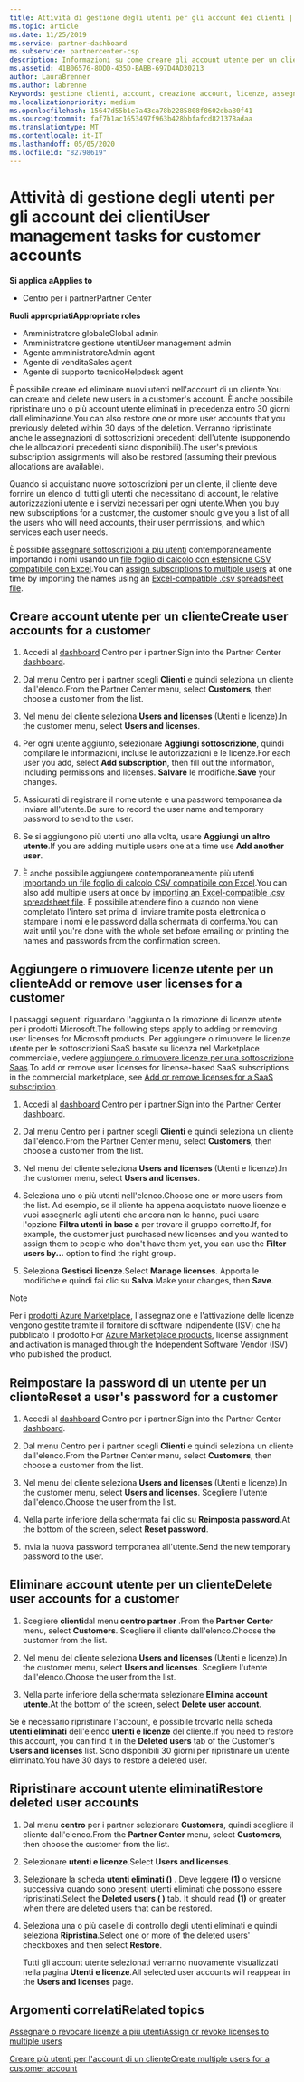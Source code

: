 ```yaml
---
title: Attività di gestione degli utenti per gli account dei clienti | Centro
ms.topic: article
ms.date: 11/25/2019
ms.service: partner-dashboard
ms.subservice: partnercenter-csp
description: Informazioni su come creare gli account utente per un cliente, aggiungere o rimuovere licenze utente, reimpostare le password utente, eliminare gli account utente o ripristinarli.
ms.assetid: 41B06576-8DDD-435D-BABB-697D4AD30213
author: LauraBrenner
ms.author: labrenne
Keywords: gestione clienti, account, creazione account, licenze, assegna licenza, gestione utenti, password, Reimposta password, modifica password
ms.localizationpriority: medium
ms.openlocfilehash: 15647d55b1e7a43ca78b2285808f8602dba80f41
ms.sourcegitcommit: faf7b1ac1653497f963b428bbfafcd821378adaa
ms.translationtype: MT
ms.contentlocale: it-IT
ms.lasthandoff: 05/05/2020
ms.locfileid: "82798619"
---
```

# <a name="user-management-tasks-for-customer-accounts"></a><span data-ttu-id="dad54-104">Attività di gestione degli utenti per gli account dei clienti</span><span class="sxs-lookup"><span data-stu-id="dad54-104">User management tasks for customer accounts</span></span>

<span data-ttu-id="dad54-105">**Si applica a**</span><span class="sxs-lookup"><span data-stu-id="dad54-105">**Applies to**</span></span>

- <span data-ttu-id="dad54-106">Centro per i partner</span><span class="sxs-lookup"><span data-stu-id="dad54-106">Partner Center</span></span>

<span data-ttu-id="dad54-107">**Ruoli appropriati**</span><span class="sxs-lookup"><span data-stu-id="dad54-107">**Appropriate roles**</span></span>

- <span data-ttu-id="dad54-108">Amministratore globale</span><span class="sxs-lookup"><span data-stu-id="dad54-108">Global admin</span></span>
- <span data-ttu-id="dad54-109">Amministratore gestione utenti</span><span class="sxs-lookup"><span data-stu-id="dad54-109">User management admin</span></span>
- <span data-ttu-id="dad54-110">Agente amministratore</span><span class="sxs-lookup"><span data-stu-id="dad54-110">Admin agent</span></span>
- <span data-ttu-id="dad54-111">Agente di vendita</span><span class="sxs-lookup"><span data-stu-id="dad54-111">Sales agent</span></span>
- <span data-ttu-id="dad54-112">Agente di supporto tecnico</span><span class="sxs-lookup"><span data-stu-id="dad54-112">Helpdesk agent</span></span>

<span data-ttu-id="dad54-113">È possibile creare ed eliminare nuovi utenti nell'account di un cliente.</span><span class="sxs-lookup"><span data-stu-id="dad54-113">You can create and delete new users in a customer's account.</span></span> <span data-ttu-id="dad54-114">È anche possibile ripristinare uno o più account utente eliminati in precedenza entro 30 giorni dall'eliminazione.</span><span class="sxs-lookup"><span data-stu-id="dad54-114">You can also restore one or more user accounts that you previously deleted within 30 days of the deletion.</span></span> <span data-ttu-id="dad54-115">Verranno ripristinate anche le assegnazioni di sottoscrizioni precedenti dell'utente (supponendo che le allocazioni precedenti siano disponibili).</span><span class="sxs-lookup"><span data-stu-id="dad54-115">The user's previous subscription assignments will also be restored (assuming their previous allocations are available).</span></span>

<span data-ttu-id="dad54-116">Quando si acquistano nuove sottoscrizioni per un cliente, il cliente deve fornire un elenco di tutti gli utenti che necessitano di account, le relative autorizzazioni utente e i servizi necessari per ogni utente.</span><span class="sxs-lookup"><span data-stu-id="dad54-116">When you buy new subscriptions for a customer, the customer should give you a list of all the users who will need accounts, their user permissions, and which services each user needs.</span></span>  

<span data-ttu-id="dad54-117">È possibile [assegnare sottoscrizioni a più utenti](bulk-license-provisioning-for-multiple-users.md) contemporaneamente importando i nomi usando un [file foglio di calcolo con estensione CSV compatibile con Excel](adding-multiple-users-to-a-customer-account.md).</span><span class="sxs-lookup"><span data-stu-id="dad54-117">You can [assign subscriptions to multiple users](bulk-license-provisioning-for-multiple-users.md) at one time by importing the names using an [Excel-compatible .csv spreadsheet file](adding-multiple-users-to-a-customer-account.md).</span></span>

<a href="" id="createuseraccounts"></a>

## <a name="create-user-accounts-for-a-customer"></a><span data-ttu-id="dad54-118">Creare account utente per un cliente</span><span class="sxs-lookup"><span data-stu-id="dad54-118">Create user accounts for a customer</span></span>

1. <span data-ttu-id="dad54-119">Accedi al [dashboard](https://partner.microsoft.com/dashboard) Centro per i partner.</span><span class="sxs-lookup"><span data-stu-id="dad54-119">Sign into the Partner Center [dashboard](https://partner.microsoft.com/dashboard).</span></span>

2. <span data-ttu-id="dad54-120">Dal menu Centro per i partner scegli **Clienti** e quindi seleziona un cliente dall'elenco.</span><span class="sxs-lookup"><span data-stu-id="dad54-120">From the Partner Center menu, select **Customers**, then choose a customer from the list.</span></span>

3. <span data-ttu-id="dad54-121">Nel menu del cliente seleziona **Users and licenses** (Utenti e licenze).</span><span class="sxs-lookup"><span data-stu-id="dad54-121">In the customer menu, select **Users and licenses**.</span></span>

4. <span data-ttu-id="dad54-122">Per ogni utente aggiunto, selezionare **Aggiungi sottoscrizione**, quindi compilare le informazioni, incluse le autorizzazioni e le licenze.</span><span class="sxs-lookup"><span data-stu-id="dad54-122">For each user you add, select **Add subscription**, then fill out the information, including permissions and licenses.</span></span> <span data-ttu-id="dad54-123">**Salvare** le modifiche.</span><span class="sxs-lookup"><span data-stu-id="dad54-123">**Save** your changes.</span></span>

5. <span data-ttu-id="dad54-124">Assicurati di registrare il nome utente e una password temporanea da inviare all'utente.</span><span class="sxs-lookup"><span data-stu-id="dad54-124">Be sure to record the user name and temporary password to send to the user.</span></span>

6. <span data-ttu-id="dad54-125">Se si aggiungono più utenti uno alla volta, usare **Aggiungi un altro utente**.</span><span class="sxs-lookup"><span data-stu-id="dad54-125">If you are adding multiple users one at a time use **Add another user**.</span></span>

7. <span data-ttu-id="dad54-126">È anche possibile aggiungere contemporaneamente più utenti [importando un file foglio di calcolo CSV compatibile con Excel](adding-multiple-users-to-a-customer-account.md).</span><span class="sxs-lookup"><span data-stu-id="dad54-126">You can also add multiple users at once by [importing an Excel-compatible .csv spreadsheet file](adding-multiple-users-to-a-customer-account.md).</span></span> <span data-ttu-id="dad54-127">È possibile attendere fino a quando non viene completato l'intero set prima di inviare tramite posta elettronica o stampare i nomi e le password dalla schermata di conferma.</span><span class="sxs-lookup"><span data-stu-id="dad54-127">You can wait until you're done with the whole set before emailing or printing the names and passwords from the confirmation screen.</span></span>

<a href="" id="userlicensing"></a>

## <a name="add-or-remove-user-licenses-for-a-customer"></a><span data-ttu-id="dad54-128">Aggiungere o rimuovere licenze utente per un cliente</span><span class="sxs-lookup"><span data-stu-id="dad54-128">Add or remove user licenses for a customer</span></span>

<span data-ttu-id="dad54-129">I passaggi seguenti riguardano l'aggiunta o la rimozione di licenze utente per i prodotti Microsoft.</span><span class="sxs-lookup"><span data-stu-id="dad54-129">The following steps apply to adding or removing user licenses for Microsoft products.</span></span> <span data-ttu-id="dad54-130">Per aggiungere o rimuovere le licenze utente per le sottoscrizioni SaaS basate su licenza nel Marketplace commerciale, vedere [aggiungere o rimuovere licenze per una sottoscrizione Saas](csp-commercial-marketplace-manage.md#add-or-remove-licenses-for-a-saas-subscription).</span><span class="sxs-lookup"><span data-stu-id="dad54-130">To add or remove user licenses for license-based SaaS subscriptions in the commercial marketplace, see [Add or remove licenses for a SaaS subscription](csp-commercial-marketplace-manage.md#add-or-remove-licenses-for-a-saas-subscription).</span></span>

1. <span data-ttu-id="dad54-131">Accedi al [dashboard](https://partner.microsoft.com/dashboard) Centro per i partner.</span><span class="sxs-lookup"><span data-stu-id="dad54-131">Sign into the Partner Center [dashboard](https://partner.microsoft.com/dashboard).</span></span>

2. <span data-ttu-id="dad54-132">Dal menu Centro per i partner scegli **Clienti** e quindi seleziona un cliente dall'elenco.</span><span class="sxs-lookup"><span data-stu-id="dad54-132">From the Partner Center menu, select **Customers**, then choose a customer from the list.</span></span>

3. <span data-ttu-id="dad54-133">Nel menu del cliente seleziona **Users and licenses** (Utenti e licenze).</span><span class="sxs-lookup"><span data-stu-id="dad54-133">In the customer menu, select **Users and licenses**.</span></span>

4. <span data-ttu-id="dad54-134">Seleziona uno o più utenti nell'elenco.</span><span class="sxs-lookup"><span data-stu-id="dad54-134">Choose one or more users from the list.</span></span> <span data-ttu-id="dad54-135">Ad esempio, se il cliente ha appena acquistato nuove licenze e vuoi assegnarle agli utenti che ancora non le hanno, puoi usare l'opzione **Filtra utenti in base a** per trovare il gruppo corretto.</span><span class="sxs-lookup"><span data-stu-id="dad54-135">If, for example, the customer just purchased new licenses and you wanted to assign them to people who don't have them yet, you can use the **Filter users by...** option to find the right group.</span></span>

5. <span data-ttu-id="dad54-136">Seleziona **Gestisci licenze**.</span><span class="sxs-lookup"><span data-stu-id="dad54-136">Select **Manage licenses**.</span></span> <span data-ttu-id="dad54-137">Apporta le modifiche e quindi fai clic su **Salva**.</span><span class="sxs-lookup"><span data-stu-id="dad54-137">Make your changes, then **Save**.</span></span>

> [!NOTE]
> <span data-ttu-id="dad54-138">Per i [prodotti Azure Marketplace](csp-commercial-marketplace-manage.md#assign-licenses-and-activate-a-subscription-on-behalf-of-a-customer), l'assegnazione e l'attivazione delle licenze vengono gestite tramite il fornitore di software indipendente (ISV) che ha pubblicato il prodotto.</span><span class="sxs-lookup"><span data-stu-id="dad54-138">For [Azure Marketplace products](csp-commercial-marketplace-manage.md#assign-licenses-and-activate-a-subscription-on-behalf-of-a-customer), license assignment and activation is managed through the Independent Software Vendor (ISV) who published the product.</span></span>

<a href="" id="resetpassword"></a>

## <a name="reset-a-users-password-for-a-customer"></a><span data-ttu-id="dad54-139">Reimpostare la password di un utente per un cliente</span><span class="sxs-lookup"><span data-stu-id="dad54-139">Reset a user's password for a customer</span></span>

1. <span data-ttu-id="dad54-140">Accedi al [dashboard](https://partner.microsoft.com/dashboard) Centro per i partner.</span><span class="sxs-lookup"><span data-stu-id="dad54-140">Sign into the Partner Center [dashboard](https://partner.microsoft.com/dashboard).</span></span>

2. <span data-ttu-id="dad54-141">Dal menu Centro per i partner scegli **Clienti** e quindi seleziona un cliente dall'elenco.</span><span class="sxs-lookup"><span data-stu-id="dad54-141">From the Partner Center menu, select **Customers**, then choose a customer from the list.</span></span>

3.  <span data-ttu-id="dad54-142">Nel menu del cliente seleziona **Users and licenses** (Utenti e licenze).</span><span class="sxs-lookup"><span data-stu-id="dad54-142">In the customer menu, select **Users and licenses**.</span></span> <span data-ttu-id="dad54-143">Scegliere l'utente dall'elenco.</span><span class="sxs-lookup"><span data-stu-id="dad54-143">Choose the user from the list.</span></span>

4.  <span data-ttu-id="dad54-144">Nella parte inferiore della schermata fai clic su **Reimposta password**.</span><span class="sxs-lookup"><span data-stu-id="dad54-144">At the bottom of the screen, select **Reset password**.</span></span> 

5.  <span data-ttu-id="dad54-145">Invia la nuova password temporanea all'utente.</span><span class="sxs-lookup"><span data-stu-id="dad54-145">Send the new temporary password to the user.</span></span>

<a href="" id="deleteuseraccounts"></a>

## <a name="delete-user-accounts-for-a-customer"></a><span data-ttu-id="dad54-146">Eliminare account utente per un cliente</span><span class="sxs-lookup"><span data-stu-id="dad54-146">Delete user accounts for a customer</span></span>

1.  <span data-ttu-id="dad54-147">Scegliere **clienti**dal menu **centro partner** .</span><span class="sxs-lookup"><span data-stu-id="dad54-147">From the **Partner Center** menu, select **Customers**.</span></span> <span data-ttu-id="dad54-148">Scegliere il cliente dall'elenco.</span><span class="sxs-lookup"><span data-stu-id="dad54-148">Choose the customer from the list.</span></span>

2.  <span data-ttu-id="dad54-149">Nel menu del cliente seleziona **Users and licenses** (Utenti e licenze).</span><span class="sxs-lookup"><span data-stu-id="dad54-149">In the customer menu, select **Users and licenses**.</span></span> <span data-ttu-id="dad54-150">Scegliere l'utente dall'elenco.</span><span class="sxs-lookup"><span data-stu-id="dad54-150">Choose the user from the list.</span></span>

3.  <span data-ttu-id="dad54-151">Nella parte inferiore della schermata selezionare **Elimina account utente**.</span><span class="sxs-lookup"><span data-stu-id="dad54-151">At the bottom of the screen, select **Delete user account**.</span></span>

<span data-ttu-id="dad54-152">Se è necessario ripristinare l'account, è possibile trovarlo nella scheda **utenti eliminati** dell'elenco **utenti e licenze** del cliente.</span><span class="sxs-lookup"><span data-stu-id="dad54-152">If you need to restore this account, you can find it in the **Deleted users** tab of the Customer's **Users and licenses** list.</span></span> <span data-ttu-id="dad54-153">Sono disponibili 30 giorni per ripristinare un utente eliminato.</span><span class="sxs-lookup"><span data-stu-id="dad54-153">You have 30 days to restore a deleted user.</span></span>

<a href="" id="restoreuseraccounts"></a>

## <a name="restore-deleted-user-accounts"></a><span data-ttu-id="dad54-154">Ripristinare account utente eliminati</span><span class="sxs-lookup"><span data-stu-id="dad54-154">Restore deleted user accounts</span></span>

1.  <span data-ttu-id="dad54-155">Dal menu **centro** per i partner selezionare **Customers**, quindi scegliere il cliente dall'elenco.</span><span class="sxs-lookup"><span data-stu-id="dad54-155">From the **Partner Center** menu, select **Customers**, then choose the customer from the list.</span></span>

2.  <span data-ttu-id="dad54-156">Selezionare **utenti e licenze**.</span><span class="sxs-lookup"><span data-stu-id="dad54-156">Select **Users and licenses**.</span></span>

3.  <span data-ttu-id="dad54-157">Selezionare la scheda **utenti eliminati ()** . Deve leggere **(1)** o versione successiva quando sono presenti utenti eliminati che possono essere ripristinati.</span><span class="sxs-lookup"><span data-stu-id="dad54-157">Select the **Deleted users ( )** tab. It should read **(1)** or greater when there are deleted users that can be restored.</span></span>

4.  <span data-ttu-id="dad54-158">Seleziona una o più caselle di controllo degli utenti eliminati e quindi seleziona **Ripristina**.</span><span class="sxs-lookup"><span data-stu-id="dad54-158">Select one or more of the deleted users' checkboxes and then select **Restore**.</span></span>

    <span data-ttu-id="dad54-159">Tutti gli account utente selezionati verranno nuovamente visualizzati nella pagina **Utenti e licenze**.</span><span class="sxs-lookup"><span data-stu-id="dad54-159">All selected user accounts will reappear in the **Users and licenses** page.</span></span>

## <a name="related-topics"></a><span data-ttu-id="dad54-160">Argomenti correlati</span><span class="sxs-lookup"><span data-stu-id="dad54-160">Related topics</span></span>


[<span data-ttu-id="dad54-161">Assegnare o revocare licenze a più utenti</span><span class="sxs-lookup"><span data-stu-id="dad54-161">Assign or revoke licenses to multiple users</span></span>](bulk-license-provisioning-for-multiple-users.md)

[<span data-ttu-id="dad54-162">Creare più utenti per l'account di un cliente</span><span class="sxs-lookup"><span data-stu-id="dad54-162">Create multiple users for a customer account</span></span>](adding-multiple-users-to-a-customer-account.md)